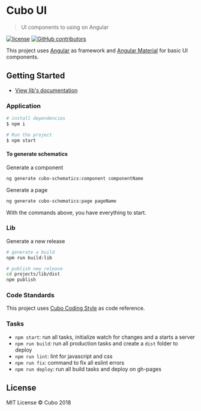 # Cubo UI

> UI components to using on Angular

[![license](https://img.shields.io/github/license/cubonetwork/cubo-ui.svg)](./license.md)
[![GitHub contributors](https://img.shields.io/github/contributors/cubonetwork/cubo-ui.svg)](https://github.com/cubonetwork/cubo-ui/graphs/contributors)

This project uses [Angular](https://angular.io/) as framework and [Angular Material](https://material.angular.io) for basic UI components.

## Getting Started

- [View lib's documentation](projects/lib/README.md)

### Application

```sh
# install dependencies
$ npm i

# Run the project
$ npm start
```

#### To generate schematics

Generate a component

```sh
ng generate cubo-schematics:component componentName
```

Generate a page

```sh
ng generate cubo-schematics:page pageName
```

With the commands above, you have everything to start.

### Lib

Generate a new release

```sh
# generate a build
npm run build:lib 

# publish new release
cd projects/lib/dist
npm publish
```

### Code Standards

This project uses [Cubo Coding Style](https://github.com/cubonetwork/coding-style) as code reference.

### Tasks

- `npm start`: run all tasks, initialize watch for changes and a starts a server
- `npm run build`: run all production tasks and create a `dist` folder to deploy
- `npm run lint`: lint for javascript and css
- `npm run fix`: command to fix all eslint errors
- `npm run deploy`: run all build tasks and deploy on gh-pages

## License

MIT License © Cubo 2018
